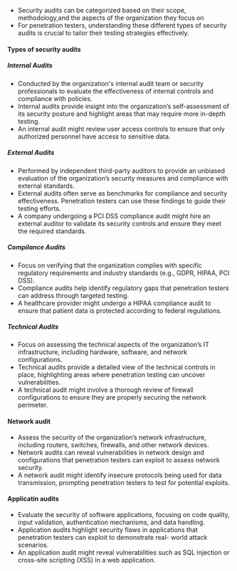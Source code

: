 - Security audits can be categorized based on their scope, methodology,and the aspects of the organization they focus on
- For penetration testers, understanding these different types of security
audits is crucial to tailor their testing strategies effectively.

#### Types of security audits
##### Internal Audits
- Conducted by the organization's internal
audit team or security professionals to
evaluate the effectiveness of internal
controls and compliance with policies.
- Internal audits provide insight into the
organization’s self-assessment of its
security posture and highlight areas
that may require more in-depth testing.
- An internal audit might review
user access controls to ensure
that only authorized personnel
have access to sensitive data.
##### External Audits
- Performed by independent third-party
auditors to provide an unbiased
evaluation of the organization’s security
measures and compliance with external
standards.
- External audits often serve as
benchmarks for compliance and security
effectiveness. Penetration testers can
use these findings to guide their testing
efforts.
- A company undergoing a PCI DSS
compliance audit might hire an
external auditor to validate its
security controls and ensure they
meet the required standards.

##### Compilance Audits
- Focus on verifying that the organization
complies with specific regulatory
requirements and industry standards
(e.g., GDPR, HIPAA, PCI DSS).
- Compliance audits help identify
regulatory gaps that penetration testers
can address through targeted testing.
- A healthcare provider might
undergo a HIPAA compliance
audit to ensure that patient data
is protected according to federal
regulations.

##### Technical Audits
- Focus on assessing the technical aspects
of the organization’s IT infrastructure,
including hardware, software, and
network configurations.
- Technical audits provide a detailed view
of the technical controls in place,
highlighting areas where penetration
testing can uncover vulnerabilities.
- A technical audit might involve a
thorough review of firewall
configurations to ensure they are
properly securing the network
perimeter.

#### Network audit
- Assess the security of the organization’s
network infrastructure, including routers,
switches, firewalls, and other network
devices.
- Network audits can reveal vulnerabilities
in network design and configurations
that penetration testers can exploit to
assess network security.
- A network audit might identify
insecure protocols being used for
data transmission, prompting
penetration testers to test for
potential exploits.


#### Applicatin audits
- Evaluate the security of software
applications, focusing on code quality,
input validation, authentication
mechanisms, and data handling.
- Application audits highlight security
flaws in applications that penetration
testers can exploit to demonstrate real-
world attack scenarios.
- An application audit might reveal
vulnerabilities such as SQL
injection or cross-site scripting
(XSS) in a web application.
